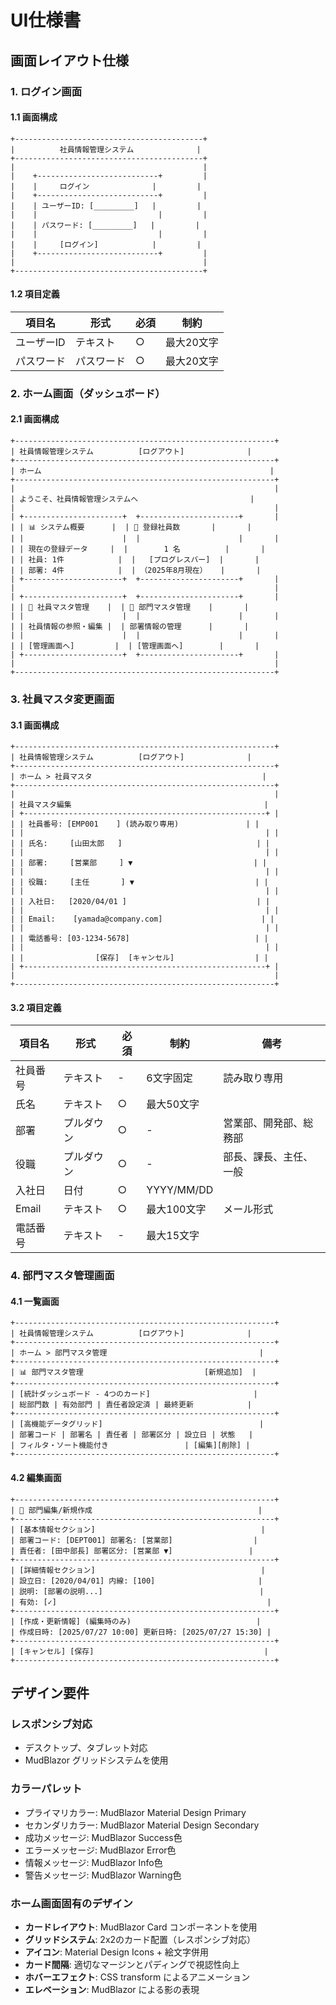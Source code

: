 # UI仕様書

## 画面レイアウト仕様

### 1. ログイン画面

#### 1.1 画面構成
```
+------------------------------------------+
|          社員情報管理システム              |
+------------------------------------------+
|                                          |
|    +---------------------------+         |
|    |     ログイン              |         |
|    +---------------------------+         |
|    | ユーザーID: [_________]   |         |
|    |                           |         |
|    | パスワード: [_________]   |         |
|    |                           |         |
|    |     [ログイン]            |         |
|    +---------------------------+         |
|                                          |
+------------------------------------------+
```

#### 1.2 項目定義
| 項目名 | 形式 | 必須 | 制約 |
|--------|------|------|------|
| ユーザーID | テキスト | ○ | 最大20文字 |
| パスワード | パスワード | ○ | 最大20文字 |

### 2. ホーム画面（ダッシュボード）

#### 2.1 画面構成
```
+----------------------------------------------------------+
| 社員情報管理システム          [ログアウト]              |
+----------------------------------------------------------+
| ホーム                                                   |
+----------------------------------------------------------+
|                                                          |
| ようこそ、社員情報管理システムへ                         |
|                                                          |
| +----------------------+  +----------------------+       |
| | 📊 システム概要      |  | 👥 登録社員数       |       |
| |                      |  |                      |       |
| | 現在の登録データ     |  |        1 名          |       |
| | 社員: 1件            |  |   [プログレスバー]  |       |
| | 部署: 4件            |  | （2025年8月現在）   |       |
| +----------------------+  +----------------------+       |
|                                                          |
| +----------------------+  +----------------------+       |
| | 👤 社員マスタ管理    |  | 🏢 部門マスタ管理    |       |
| |                      |  |                      |       |
| | 社員情報の参照・編集 |  | 部署情報の管理      |       |
| |                      |  |                      |       |
| | [管理画面へ]         |  | [管理画面へ]        |       |
| +----------------------+  +----------------------+       |
|                                                          |
+----------------------------------------------------------+
```

### 3. 社員マスタ変更画面

#### 3.1 画面構成
```
+----------------------------------------------------------+
| 社員情報管理システム          [ログアウト]              |
+----------------------------------------------------------+
| ホーム > 社員マスタ                                      |
+----------------------------------------------------------+
|                                                          |
| 社員マスタ編集                                           |
| +------------------------------------------------------+ |
| | 社員番号: [EMP001    ] (読み取り専用)               | |
| |                                                      | |
| | 氏名:     [山田太郎   ]                              | |
| |                                                      | |
| | 部署:     [営業部     ] ▼                           | |
| |                                                      | |
| | 役職:     [主任       ] ▼                           | |
| |                                                      | |
| | 入社日:   [2020/04/01 ]                             | |
| |                                                      | |
| | Email:    [yamada@company.com]                      | |
| |                                                      | |
| | 電話番号: [03-1234-5678]                            | |
| |                                                      | |
| |                [保存]  [キャンセル]                  | |
| +------------------------------------------------------+ |
|                                                          |
+----------------------------------------------------------+
```

#### 3.2 項目定義
| 項目名 | 形式 | 必須 | 制約 | 備考 |
|--------|------|------|------|------|
| 社員番号 | テキスト | - | 6文字固定 | 読み取り専用 |
| 氏名 | テキスト | ○ | 最大50文字 | |
| 部署 | プルダウン | ○ | - | 営業部、開発部、総務部 |
| 役職 | プルダウン | ○ | - | 部長、課長、主任、一般 |
| 入社日 | 日付 | ○ | YYYY/MM/DD | |
| Email | テキスト | ○ | 最大100文字 | メール形式 |
| 電話番号 | テキスト | - | 最大15文字 | |

### 4. 部門マスタ管理画面

#### 4.1 一覧画面
```
+----------------------------------------------------------+
| 社員情報管理システム          [ログアウト]              |
+----------------------------------------------------------+
| ホーム > 部門マスタ管理                                  |
+----------------------------------------------------------+
| 📊 部門マスタ管理                           [新規追加]  |
+----------------------------------------------------------+
| [統計ダッシュボード - 4つのカード]                       |
| 総部門数 | 有効部門 | 責任者設定済 | 最終更新            |
+----------------------------------------------------------+
| [高機能データグリッド]                                   |
| 部署コード | 部署名 | 責任者 | 部署区分 | 設立日 | 状態   |
| フィルタ・ソート機能付き                 | [編集][削除] |
+----------------------------------------------------------+
```

#### 4.2 編集画面
```
+----------------------------------------------------------+
| 📝 部門編集/新規作成                                     |
+----------------------------------------------------------+
| [基本情報セクション]                                     |
| 部署コード: [DEPT001] 部署名: [営業部]                  |
| 責任者: [田中部長] 部署区分: [営業部 ▼]                 |
+----------------------------------------------------------+
| [詳細情報セクション]                                     |
| 設立日: [2020/04/01] 内線: [100]                       |
| 説明: [部署の説明...]                                   |
| 有効: [✓]                                               |
+----------------------------------------------------------+
| [作成・更新情報] (編集時のみ)                            |
| 作成日時: [2025/07/27 10:00] 更新日時: [2025/07/27 15:30] |
+----------------------------------------------------------+
| [キャンセル] [保存]                                      |
+----------------------------------------------------------+
```

## デザイン要件

### レスポンシブ対応
- デスクトップ、タブレット対応
- MudBlazor グリッドシステムを使用

### カラーパレット
- プライマリカラー: MudBlazor Material Design Primary
- セカンダリカラー: MudBlazor Material Design Secondary
- 成功メッセージ: MudBlazor Success色
- エラーメッセージ: MudBlazor Error色
- 情報メッセージ: MudBlazor Info色
- 警告メッセージ: MudBlazor Warning色

### ホーム画面固有のデザイン
- **カードレイアウト**: MudBlazor Card コンポーネントを使用
- **グリッドシステム**: 2x2のカード配置（レスポンシブ対応）
- **アイコン**: Material Design Icons + 絵文字併用
- **カード間隔**: 適切なマージンとパディングで視認性向上
- **ホバーエフェクト**: CSS transform によるアニメーション
- **エレベーション**: MudBlazor による影の表現